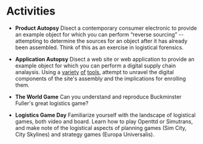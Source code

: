 Activities
=============

*   **Product Autopsy** 
	Disect a contemporary consumer electronic to provide an example object for which you can perform “reverse sourcing” -- attempting to determine the sources for an object after it has already been assembled. Think of this as an exercise in logistical forensics.

*   **Application Autopsy**
	Disect a web site or web application to provide an example object for which you can perform a digital supply chain analaysis. Using a [variety](http://behindthesite.com/) [of](http://builtwith.com/) [tools](https://www.ghostery.com/), attempt to unravel the digital components of the site's assembly and the implications for enrolling them.
	
*	**The World Game**
	Can you understand and reproduce Buckminster Fuller's great logistics game?

*   **Logistics Game Day**
    Familiarize yourself with the landscape of logistical games, both video and board. Learn how to play Openttd or Simutrans, and make note of the logistical aspects of planning games (Sim City, City Skylines) and strategy games (Europa Universalis).
